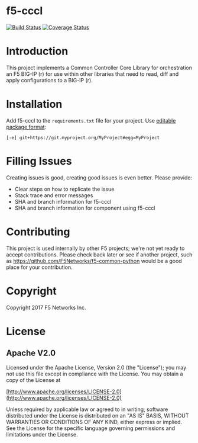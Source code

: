 # f5-cccl
[![Build Status](https://travis-ci.org/michaeldayreads/f5-cccl.svg?branch=master)](https://travis-ci.org/michaeldayreads/f5-cccl) [![Coverage Status](https://coveralls.io/repos/github/f5devcentral/f5-cccl/badge.svg?branch=HEAD)](https://coveralls.io/github/f5devcentral/f5-cccl?branch=HEAD)

# Introduction

This project implements a Common Controller Core Library for orchestration an F5 BIG-IP (r) for use within other libraries that need to read, diff and apply configurations to a BIG-IP (r).

# Installation
Add f5-cccl to the `requirements.txt` file for your project. Use [editable package format](https://pip.readthedocs.io/en/stable/reference/pip_install/#git):
```
[-e] git+https://git.myproject.org/MyProject#egg=MyProject
```

# Filling Issues

Creating issues is good, creating good issues is even better. Please provide:

* Clear steps on how to replicate the issue
* Stack trace and error messages
* SHA and branch information for f5-cccl
* SHA and branch information for component using f5-cccl

# Contributing

This project is used internally by other F5 projects; we're not yet ready to accept contributions. Please check back later or see if another project, such as https://github.com/F5Networks/f5-common-python would be a good place for your contribution.

# Copyright
Copyright 2017 F5 Networks Inc.

# License

## Apache V2.0

Licensed under the Apache License, Version 2.0 (the "License"); you may not use
this file except in compliance with the License. You may obtain a copy of the
License at

[http://www.apache.org/licenses/LICENSE-2.0](http://www.apache.org/licenses/LICENSE-2.0)

Unless required by applicable law or agreed to in writing, software
distributed under the License is distributed on an "AS IS" BASIS,
WITHOUT WARRANTIES OR CONDITIONS OF ANY KIND, either express or implied.
See the License for the specific language governing permissions and limitations
under the License.
